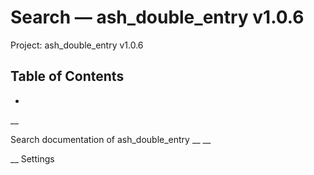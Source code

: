 # Search — ash_double_entry v1.0.6

Project: ash_double_entry v1.0.6

## Table of Contents

- 

__

Search documentation of ash_double_entry __ __

__ Settings

# 
